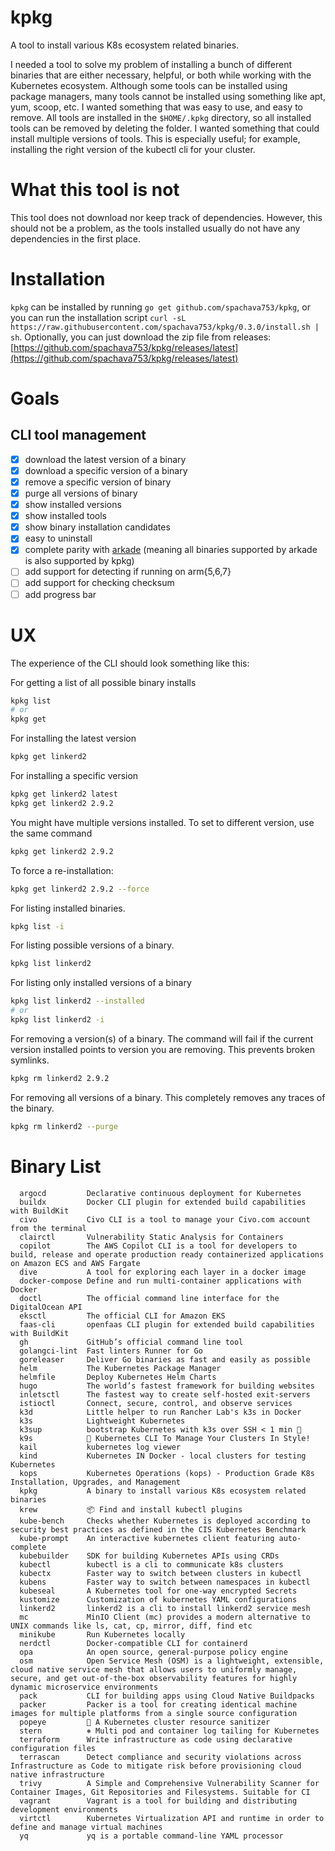 # kpkg

A tool to install various K8s ecosystem related binaries.

I needed a tool to solve my problem of installing a bunch of different binaries that are either necessary, helpful, or
both while working with the Kubernetes ecosystem. Although some tools can be installed using package managers, many
tools cannot be installed using something like apt, yum, scoop, etc. I wanted something that was easy to use, and easy to
remove. All tools are installed in the `$HOME/.kpkg` directory, so all installed tools can be removed by deleting the
folder. I wanted something that could install multiple versions of tools. This is especially useful; for example,
installing the right version of the kubectl cli for your cluster.

# What this tool is not

This tool does not download nor keep track of dependencies. However, this
should not be a problem, as the tools installed usually do not have any dependencies in the first place.

# Installation

`kpkg` can be installed by running `go get github.com/spachava753/kpkg`, or you can run the installation script `curl -sL https://raw.githubusercontent.com/spachava753/kpkg/0.3.0/install.sh | sh`. Optionally, you can just download the zip file from releases: [https://github.com/spachava753/kpkg/releases/latest](https://github.com/spachava753/kpkg/releases/latest)

# Goals

## CLI tool management

- [x] download the latest version of a binary
- [x] download a specific version of a binary
- [x] remove a specific version of binary
- [x] purge all versions of binary
- [x] show installed versions
- [x] show installed tools
- [x] show binary installation candidates
- [x] easy to uninstall
- [x] complete parity with [arkade](https://github.com/alexellis/arkade) (meaning all binaries supported by arkade is also
  supported by kpkg)
- [ ] add support for detecting if running on arm{5,6,7}
- [ ] add support for checking checksum
- [ ] add progress bar

# UX

The experience of the CLI should look something like this:

For getting a list of all possible binary installs

```bash
kpkg list
# or 
kpkg get
```

For installing the latest version

```bash
kpkg get linkerd2
```

For installing a specific version

```bash
kpkg get linkerd2 latest
kpkg get linkerd2 2.9.2
```

You might have multiple versions installed. To set to different version, use the same command

```bash
kpkg get linkerd2 2.9.2
```

To force a re-installation:

```bash
kpkg get linkerd2 2.9.2 --force
```

For listing installed binaries.

```bash
kpkg list -i
```

For listing possible versions of a binary.

```bash
kpkg list linkerd2
```

For listing only installed versions of a binary

```bash
kpkg list linkerd2 --installed
# or
kpkg list linkerd2 -i
```

For removing a version(s) of a binary. The command will fail if the current version installed points to version you are removing. This prevents broken symlinks.

```bash
kpkg rm linkerd2 2.9.2
```

For removing all versions of a binary. This completely removes any traces of the binary.

```bash
kpkg rm linkerd2 --purge
```

# Binary List

```plain
  argocd         Declarative continuous deployment for Kubernetes
  buildx         Docker CLI plugin for extended build capabilities with BuildKit
  civo           Civo CLI is a tool to manage your Civo.com account from the terminal
  clairctl       Vulnerability Static Analysis for Containers
  copilot        The AWS Copilot CLI is a tool for developers to build, release and operate production ready containerized applications on Amazon ECS and AWS Fargate
  dive           A tool for exploring each layer in a docker image
  docker-compose Define and run multi-container applications with Docker
  doctl          The official command line interface for the DigitalOcean API
  eksctl         The official CLI for Amazon EKS
  faas-cli       openfaas CLI plugin for extended build capabilities with BuildKit
  gh             GitHub’s official command line tool
  golangci-lint  Fast linters Runner for Go
  goreleaser     Deliver Go binaries as fast and easily as possible
  helm           The Kubernetes Package Manager
  helmfile       Deploy Kubernetes Helm Charts
  hugo           The world’s fastest framework for building websites
  inletsctl      The fastest way to create self-hosted exit-servers
  istioctl       Connect, secure, control, and observe services
  k3d            Little helper to run Rancher Lab's k3s in Docker
  k3s            Lightweight Kubernetes
  k3sup          bootstrap Kubernetes with k3s over SSH < 1 min 🚀
  k9s            🐶 Kubernetes CLI To Manage Your Clusters In Style!
  kail           kubernetes log viewer
  kind           Kubernetes IN Docker - local clusters for testing Kubernetes
  kops           Kubernetes Operations (kops) - Production Grade K8s Installation, Upgrades, and Management
  kpkg           A binary to install various K8s ecosystem related binaries
  krew           📦 Find and install kubectl plugins
  kube-bench     Checks whether Kubernetes is deployed according to security best practices as defined in the CIS Kubernetes Benchmark
  kube-prompt    An interactive kubernetes client featuring auto-complete
  kubebuilder    SDK for building Kubernetes APIs using CRDs
  kubectl        kubectl is a cli to communicate k8s clusters
  kubectx        Faster way to switch between clusters in kubectl
  kubens         Faster way to switch between namespaces in kubectl
  kubeseal       A Kubernetes tool for one-way encrypted Secrets
  kustomize      Customization of kubernetes YAML configurations
  linkerd2       linkerd2 is a cli to install linkerd2 service mesh
  mc             MinIO Client (mc) provides a modern alternative to UNIX commands like ls, cat, cp, mirror, diff, find etc
  minikube       Run Kubernetes locally
  nerdctl        Docker-compatible CLI for containerd
  opa            An open source, general-purpose policy engine
  osm            Open Service Mesh (OSM) is a lightweight, extensible, cloud native service mesh that allows users to uniformly manage, secure, and get out-of-the-box observability features for highly dynamic microservice environments
  pack           CLI for building apps using Cloud Native Buildpacks
  packer         Packer is a tool for creating identical machine images for multiple platforms from a single source configuration
  popeye         👀 A Kubernetes cluster resource sanitizer
  stern          ⎈ Multi pod and container log tailing for Kubernetes
  terraform      Write infrastructure as code using declarative configuration files
  terrascan      Detect compliance and security violations across Infrastructure as Code to mitigate risk before provisioning cloud native infrastructure
  trivy          A Simple and Comprehensive Vulnerability Scanner for Container Images, Git Repositories and Filesystems. Suitable for CI
  vagrant        Vagrant is a tool for building and distributing development environments
  virtctl        Kubernetes Virtualization API and runtime in order to define and manage virtual machines
  yq             yq is a portable command-line YAML processor
```